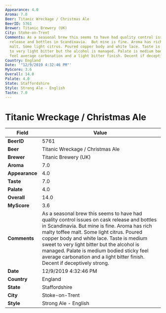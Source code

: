 ```yaml
---
Appearance: 4.0
Aroma: 7.0
Beer: Titanic Wreckage / Christmas Ale
BeerID: 5761
Brewer: Titanic Brewery (UK)
City: Stoke-on-Trent
Comments: As a seasonal brew this seems to have had quality control issues on cask
  release and bottles in Scandinavia.  But mine is fine. Aroma has rich malty toffee
  malt. Some light citrus. Poured copper body and white lace. Taste is medium sweet
  to very light bitter but the alcohol is managed. Palate is medium bodied sticky
  feel average carbonation and a light bitter finish. Decent if deceptively strong.
Country: England
Date: '"12/9/2019 4:32:46 PM"'
MyScore: 3.6
Overall: 14.0
Palate: 4.0
State: Staffordshire
Style: Strong Ale - English
Taste: 7.0
---
```


# Titanic Wreckage / Christmas Ale

| Field         | Value |
|---------------|-------|
| **BeerID** | 5761 |
| **Beer** | Titanic Wreckage / Christmas Ale |
| **Brewer** | Titanic Brewery (UK) |
| **Aroma** | 7.0 |
| **Appearance** | 4.0 |
| **Taste** | 7.0 |
| **Palate** | 4.0 |
| **Overall** | 14.0 |
| **MyScore** | 3.6 |
| **Comments** | As a seasonal brew this seems to have had quality control issues on cask release and bottles in Scandinavia.  But mine is fine. Aroma has rich malty toffee malt. Some light citrus. Poured copper body and white lace. Taste is medium sweet to very light bitter but the alcohol is managed. Palate is medium bodied sticky feel average carbonation and a light bitter finish. Decent if deceptively strong. |
| **Date** | 12/9/2019 4:32:46 PM |
| **Country** | England |
| **State** | Staffordshire |
| **City** | Stoke-on-Trent |
| **Style** | Strong Ale - English |
